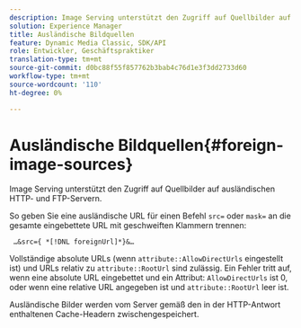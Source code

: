 ```yaml
---
description: Image Serving unterstützt den Zugriff auf Quellbilder auf ausländischen HTTP- und FTP-Servern.
solution: Experience Manager
title: Ausländische Bildquellen
feature: Dynamic Media Classic, SDK/API
role: Entwickler, Geschäftspraktiker
translation-type: tm+mt
source-git-commit: d0bc88f55f857762b3bab4c76d1e3f3dd2733d60
workflow-type: tm+mt
source-wordcount: '110'
ht-degree: 0%

---
```



# Ausländische Bildquellen{#foreign-image-sources}

Image Serving unterstützt den Zugriff auf Quellbilder auf ausländischen HTTP- und FTP-Servern.

So geben Sie eine ausländische URL für einen Befehl `src=` oder `mask=` an die gesamte eingebettete URL mit geschweiften Klammern trennen:

` …&src={ *[!DNL foreignUrl]*}&…`

Vollständige absolute URLs (wenn `attribute::AllowDirectUrls` eingestellt ist) und URLs relativ zu `attribute::RootUrl` sind zulässig. Ein Fehler tritt auf, wenn eine absolute URL eingebettet und ein Attribut: `AllowDirectUrls` ist 0, oder wenn eine relative URL angegeben ist und `attribute::RootUrl` leer ist.

Ausländische Bilder werden vom Server gemäß den in der HTTP-Antwort enthaltenen Cache-Headern zwischengespeichert.
